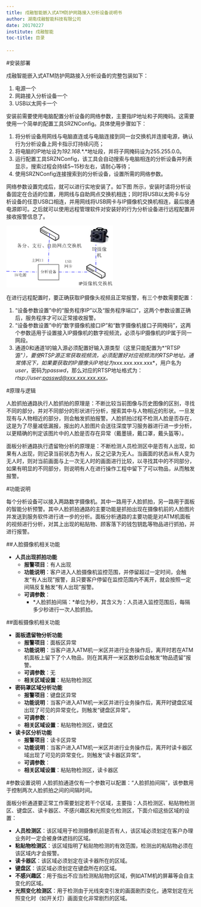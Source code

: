 ```yaml
---
title: 戍融智能嵌入式ATM防护网路接入分析设备说明书
author: 湖南戍融智能科技有限公司
date: 20170227
institute: 戍融智能 
toc-title: 目录

---
```



#安装部署

戍融智能嵌入式ATM防护网路接入分析设备的完整包装如下：

1. 电源一个
2. 网路接入分析设备一个
3. USB以太网卡一个

安装前需要使用电脑配置分析设备的网络参数，主要指IP地址和子网掩码。这需要使用一个简单的配置工具SRZNConfig。具体使用步骤如下：

1. 将分析设备用网线与电脑直连或与电脑连接到同一台交换机并连接电源，确认行为分析设备上网卡指示灯持续闪亮；
2. 将电脑的IP地址设为*192.168.*\*.*地址段，并将子网掩码设为255.255.0.0。
3. 运行配置工具SRZNConfig，该工具会自动搜索与电脑相连的分析设备并列表显示，搜索过程会持续5\~15秒左右，请耐心等待；
4. 使用SRZNConfig连接搜索到的分析设备，设置所需的网络参数。

网络参数设置完成后，就可以进行实地安装了。如下图
所示，安装时请将分析设备固定在合适的位置，用网线与自助网点交换机相连；同时将USB以太网卡与分析设备的任意USB口相连，并用网线将USB网卡与IP摄像机交换机相连，最后接通电源即可。之后就可以使用远程管理软件对安装好的行为分析设备进行远程配置并接收报警信息了。

![](media/ab.png)

在进行远程配置时，要正确获取IP摄像头视频且正常报警，有三个参数需要配置：

1. “设备参数设置”中的“服务程序IP”以及“服务程序端口”，这两个参数设置正确后，服务程序才可以正常接收报警。
2. “设备参数设置”中的“数字摄像机接口IP”和“数字摄像机接口子网掩码”，这两个参数适用于设置接入IP摄像机的数字视频流，必须与IP摄像机的IP属于同一网段。
3. 通道0和通道1的输入源必须配置好输入源类型（这里只能配置为*“RTSP源”*），要使RTSP源正常获取视频流，必须配置好对应视频流的RTSP地址。通常情况下，如果要获取的IP摄像头IP地址为*xxx.xxx.xxx.xxx*，用户名为*user*，密码为*passwd*，那么对应的RTSP地址格式为：*rtsp://user:passwd@xxx.xxx.xxx.xxx*。

#原理与逻辑

人脸抓拍通路执行人脸抓拍的原理是：不断比较当前图像与历史图像的区别，寻找不同的部分，并对不同部分的形状进行分析，搜索其中与人物相近的形状。一旦发现有与人物相近的部分，则会触发抓拍报警。人脸抓拍过程不检测人脸是否存在，这是为了尽量减低漏报，报出的人脸图片会送往深度学习服务器进行进一步分析，以更精确的判定该图片中的人脸是否存在异常（戴墨镜，戴口罩，戴头盔等）。

面板分析通路执行遗留物分析的原理是：不断检测人员检测区中是否有人出现，如果有人出现，则记录当前状态为有人，反之记录为无人。当画面的状态从有人变为无人时，则对当前画面与上一次无人时的画面进行比较，以寻找其中的不同部分，如果有明显的不同部分，则说明有人在进行操作工程中留下了可以物品，从而触发报警。

#功能说明

每个分析设备可以接入两路数字摄像机。其中一路用于人脸抓拍，另一路用于面板的智能分析预警。其中人脸抓拍通路的主要功能是抓拍出现在摄像机前的人脸图片并发送到服务软件进行进一步的分析。面板分析通路的主要功能是对ATM机面板的视频进行分析，对其上出现的粘贴物、顾客落下的钱包钥匙等物品进行抓拍，并进行报警。

##人脸摄像机相关功能
* **人员出现抓拍功能**
	* **报警项目**：有人出现
	* **功能说明**：客户进入人脸摄像机监控范围，并停留超过一定时间，会触发“有人出现”报警，且只要客户停留在监控范围内不离开，就会按照一定间隔反复触发“有人出现”报警。
	* **可调参数**：
		* *人脸抓拍间隔：*单位为秒，其含义为：人员进入监控范围后，每隔多少秒进行一次人脸抓拍。

##面板摄像机相关功能
* **面板遗留物分析功能**
	* **报警项目**：面板区异常
	* **功能说明**：当客户进入ATM机一米区并进行业务操作后，离开时若在ATM机面板上留下了个人物品，则在其离开一米区数秒后会触发“物品遗留”报警。
	* **可调参数**：无
	* **相关区域设置**：粘贴物检测区
* **密码罩区域分析功能**
	* **报警项目**：键盘区异常
	* **功能说明**：当客户进入ATM机一米区并进行业务操作后，离开时键盘区域出现了可见的异常变化，则触发“键盘区异常”。
	* **可调参数**：
	* **相关区域设置**：粘贴物检测区，键盘区
* **读卡区分析功能**
	* **报警项目**：读卡区异常
	* **功能说明**：当客户进入ATM机一米区并进行业务操作后，离开时读卡器区域出现了可见的异常变化，则触发“读卡器区异常”。
	* **可调参数**：
	* **相关区域设置**：粘贴物检测区，读卡器区

#参数设置说明
人脸抓拍通道仅有一个参数可以配置：“人脸抓拍间隔”，该参数用于控制两次人脸抓拍之间的间隔时间。

面板分析通道要正常工作需要划定若干个区域，主要指：人员检测区、粘贴物检测区、键盘区、读卡器区、不感兴趣区和光照变化检测区，下面介绍这些区域的设置：

* **人员检测区**：该区域用于检测摄像机前是否有人，该区域必须划定在客户办理业务时一定会被身体遮挡的区域。
* **粘贴物检测区**：该区域指明了粘贴物检测的有效范围，检测出的粘贴物必须在该区域内才会报警。
* **读卡器区**：该区域必须划定在读卡器所在的区域。
* **键盘区**：该区域必须划定在键盘所在的区域。
* **不感兴趣区**：用于指出不应当检测粘贴物的区域，例如ATM机的屏幕等会自主变化的区域。
* **光照变化检测区**：用于检测由于光线突变引发的画面剧烈变化，通常划定在光照变化时（如开关灯）画面变化非常剧烈的区域。

